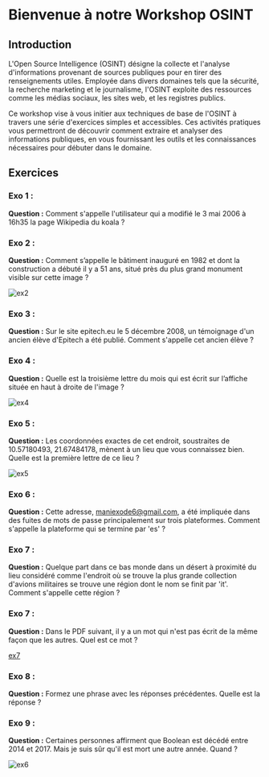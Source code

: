 # Bienvenue à notre Workshop OSINT

## Introduction
L'Open Source Intelligence (OSINT) désigne la collecte et l'analyse d'informations provenant de sources publiques pour en tirer des renseignements utiles. Employée dans divers domaines tels que la sécurité, la recherche marketing et le journalisme, l'OSINT exploite des ressources comme les médias sociaux, les sites web, et les registres publics.

Ce workshop vise à vous initier aux techniques de base de l'OSINT à travers une série d'exercices simples et accessibles. Ces activités pratiques vous permettront de découvrir comment extraire et analyser des informations publiques, en vous fournissant les outils et les connaissances nécessaires pour débuter dans le domaine.

## Exercices

### Exo 1 :
**Question :** Comment s'appelle l'utilisateur qui a modifié le 3 mai 2006 à 16h35 la page Wikipedia du koala ?

### Exo 2 :
**Question :** Comment s’appelle le bâtiment inauguré en 1982 et dont la construction a débuté il y a 51 ans, situé près du plus grand monument visible sur cette image ?

![ex2](https://cdn.discordapp.com/attachments/1233126790113923132/1239676378614468750/osintexercise002.png?ex=6643ca18&is=66427898&hm=1bcfeb7d2154ebe68b45dbf19a837c775cdd66aaa205a1d354569785db797b38&)


### Exo 3 :
**Question :** Sur le site epitech.eu le 5 décembre 2008, un témoignage d'un ancien élève d'Epitech a été publié. Comment s'appelle cet ancien élève ?

### Exo 4 :
**Question :** Quelle est la troisième lettre du mois qui est écrit sur l’affiche située en haut à droite de l'image ?

![ex4](https://cdn.discordapp.com/attachments/1233126790113923132/1237532412800667790/osintexercise007.png?ex=66433d9f&is=6641ec1f&hm=7fedd69846ebf3a0068072cdad33d410d55dc74dfcf08d3345680df3dc3d38fd&)

### Exo 5 :
**Question :** Les coordonnées exactes de cet endroit, soustraites de 10.57180493, 21.67484178, mènent à un lieu que vous connaissez bien. Quelle est la première lettre de ce lieu ?

![ex5](https://cdn.discordapp.com/attachments/1233126790113923132/1237335847464865884/image.png?ex=66432f4e&is=6641ddce&hm=5fb2af362c844c4f3f99d29a09d888d6aea6dbe2796f20bab9a58f422a162adb&)

### Exo 6 :
**Question :** Cette adresse, maniexode6@gmail.com, a été impliquée dans des fuites de mots de passe principalement sur trois plateformes. Comment s'appelle la plateforme qui se termine par 'es' ?

### Exo 7 : 
**Question :** Quelque part dans ce bas monde dans un désert à proximité du lieu considéré comme l'endroit où se trouve la plus grande collection d'avions militaires se trouve une région dont le nom se finit par 'it'. Comment s'appelle cette région ?

### Exo 7 :
**Question :** Dans le PDF suivant, il y a un mot qui n'est pas écrit de la même façon que les autres. Quel est ce mot ?

[ex7]([https://discord.com/channels/1017834413993758840/1233126790113923132/1239697199538114710](https://cdn.discordapp.com/attachments/1233126790113923132/1239697199236120716/L_Histoire_de_Moustache_Longue.pdf?ex=6643dd7c&is=66428bfc&hm=5f213d4570f7ae9f424d89d10a484004291de5c316c5cc188540fd78ba845e12&))

### Exo 8 :
**Question :** Formez une phrase avec les réponses précédentes. Quelle est la réponse ?

### Exo 9 :
**Question :** Certaines personnes affirment que Boolean est décédé entre 2014 et 2017. Mais je suis sûr qu'il est mort une autre année. Quand ?


![ex6](https://cdn.discordapp.com/attachments/1233126790113923132/1239677895148965899/boolean-300x236.png?ex=6643cb82&is=66427a02&hm=e2a9e5ad46840e5e36156b75424ac75c0eab2ef041557dca34cf3f56554d0528&)

